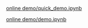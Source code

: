 
[online demo/quick_demo.ipynb](https://colab.research.google.com/github/gongsikai1/digital-human/blob/main/quick_demo.ipynb#scrollTo=qJ4CplXsYl_E)

[online demo/demo.ipynb](https://colab.research.google.com/github/antgroup/echomimic_v2/blob/main/demo.ipynb#scrollTo=05581a41-300a-4afd-9ef6-f19acb29a270)
